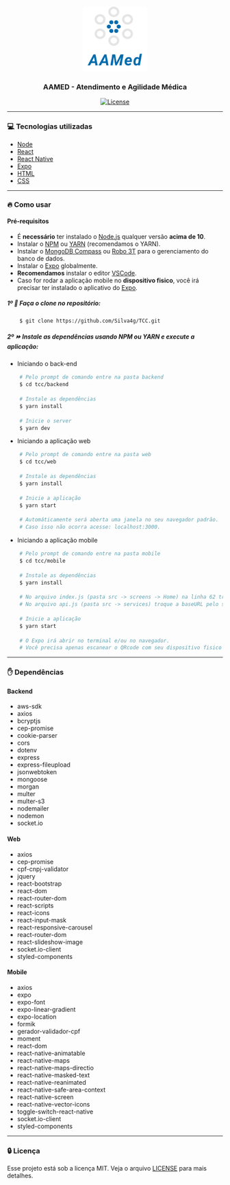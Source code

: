 <h3 align="center">
    <img alt="logo" title="#logo" width="150px" src=".github/icon.png">
</h3>

<h3 align="center">AAMED - Atendimento e Agilidade Médica</h3>

<div align="center">  
  <a href="https://github.com/Silva4g/TCC/blob/master/LICENSE">
    <img alt="License" src="https://img.shields.io/badge/license-MIT-brightgreen" />
  </a>
</div>

---

### 💻 Tecnologias utilizadas 
- [Node](https://nodejs.org/en/)
- [React](https://pt-br.reactjs.org/)
- [React Native](https://reactnative.dev/)
- [Expo](https://expo.io)
- [HTML](https://developer.mozilla.org/pt-BR/docs/Web/HTML)
- [CSS](https://developer.mozilla.org/pt-BR/docs/Web/CSS)

---
### :fire: Como usar
#### Pré-requisitos
- É <strong>necessário</strong> ter instalado o [Node.js](https://nodejs.org/en/) qualquer versão <strong>acima de 10</strong>.
- Instalar o [NPM](https://www.npmjs.com/get-npm) ou [YARN](https://classic.yarnpkg.com/pt-BR/docs/install/) (recomendamos o YARN).
- Instalar o [MongoDB Compass](https://www.mongodb.com/try/download/compass) ou [Robo 3T](https://robomongo.org/download) para o gerenciamento do banco de dados.
- Instalar o [Expo](https://expo.io/learn) globalmente.
- <strong>Recomendamos</strong> instalar o editor [VSCode](https://code.visualstudio.com/download).
- Caso for rodar a aplicação mobile no <strong>dispositivo fisico</strong>, você irá precisar ter instalado o aplicativo do [Expo](https://play.google.com/store/apps/details?id=host.exp.exponent&hl=pt).

##### 1º :page_facing_up: Faça o clone no repositório:
```sh
    $ git clone https://github.com/Silva4g/TCC.git
```
##### 2º :fast_forward: Instale as dependências usando NPM ou YARN e execute a aplicação:
- Iniciando o back-end
```sh
    # Pelo prompt de comando entre na pasta backend
    $ cd tcc/backend

    # Instale as dependências
    $ yarn install
    
    # Inicie o server
    $ yarn dev
```

- Iniciando a aplicação web
```sh
    # Pelo prompt de comando entre na pasta web
    $ cd tcc/web
    
    # Instale as dependências
    $ yarn install
    
    # Inicie a aplicação
    $ yarn start
    
    # Automáticamente será aberta uma janela no seu navegador padrão.
    # Caso isso não ocorra acesse: localhost:3000.
```

- Iniciando a aplicação mobile
```sh
    # Pelo prompt de comando entre na pasta mobile
    $ cd tcc/mobile
    
    # Instale as dependências
    $ yarn install
    
    # No arquivo index.js (pasta src -> screens -> Home) na linha 62 troque a string de conexão pelo seu endereço IP. Salve o aquivo.
    # No arquivo api.js (pasta src -> services) troque a baseURL pelo seu endereço IP. Salve o arquivo.
    
    # Inicie a aplicação
    $ yarn start
    
    # O Expo irá abrir no terminal e/ou no navegador.
    # Você precisa apenas escanear o QRcode com seu dispositivo fisico ou rodar a aplicação no seu emulador.
```

 ---

### :raised_hand: Dependências

#### Backend

- aws-sdk
- axios
- bcryptjs
- cep-promise
- cookie-parser
- cors
- dotenv
- express
- express-fileupload
- jsonwebtoken
- mongoose
- morgan
- multer
- multer-s3
- nodemailer
- nodemon
- socket.io

#### Web

- axios
- cep-promise
- cpf-cnpj-validator
- jquery
- react-bootstrap
- react-dom
- react-router-dom
- react-scripts
- react-icons
- react-input-mask
- react-responsive-carousel
- react-router-dom
- react-slideshow-image
- socket.io-client
- styled-components

#### Mobile

- axios
- expo
- expo-font
- expo-linear-gradient
- expo-location
- formik
- gerador-validador-cpf
- moment
- react-dom
- react-native-animatable
- react-native-maps
- react-native-maps-directio
- react-native-masked-text
- react-native-reanimated
- react-native-safe-area-context
- react-native-screen
- react-native-vector-icons
- toggle-switch-react-native
- socket.io-client
- styled-components
  
---

### :lock: Licença

Esse projeto está sob a licença MIT. Veja o arquivo [LICENSE](LICENSE) para mais detalhes.

